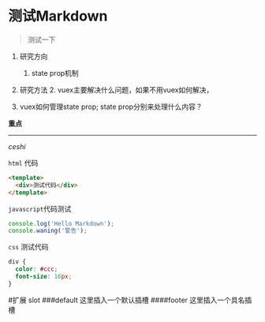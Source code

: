 # 测试Markdown

>  测试一下 

1. 研究方向
	1. state prop机制

2. 研究方法
	2. vuex主要解决什么问题，如果不用vuex如何解决，
  3. vuex如何管理state prop; state prop分别来处理什么内容？



**重点**
******

*ceshi*

`html` 代码

``` html
<template>
  <div>测试代码</div>
</template>
```

`javascript`代码测试

```  javascript
console.log('Hello Markdown');
console.waning('警告');
```

`css` 测试代码
``` css
div {
  color: #ccc;
  font-size: 16px;
}
```
#扩展 slot 
###default
这里插入一个默认插槽
<slot></slot>
####footer
这里插入一个具名插槽
<slot name="footer"></slot>
